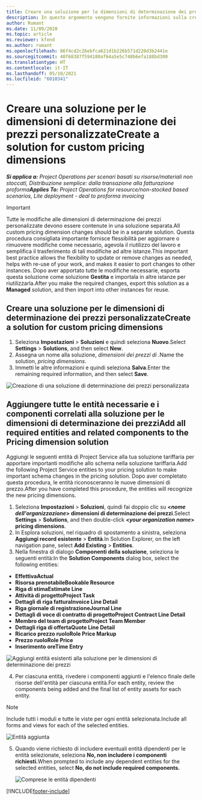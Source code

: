 ```yaml
---
title: Creare una soluzione per le dimensioni di determinazione dei prezzi personalizzate
description: In questo argomento vengono fornite informazioni sulla creazione di soluzioni per dimensioni di determinazione dei prezzi.
author: Rumant
ms.date: 11/09/2020
ms.topic: article
ms.reviewer: kfend
ms.author: rumant
ms.openlocfilehash: 86f4cd2c26ebfca621d1b226b571d220d3b2441e
ms.sourcegitcommit: 40f68387f594180af64a5e5c748b6efa188bd300
ms.translationtype: HT
ms.contentlocale: it-IT
ms.lasthandoff: 05/10/2021
ms.locfileid: "6010341"
---
```

# <a name="create-a-solution-for-custom-pricing-dimensions"></a><span data-ttu-id="192f8-103">Creare una soluzione per le dimensioni di determinazione dei prezzi personalizzate</span><span class="sxs-lookup"><span data-stu-id="192f8-103">Create a solution for custom pricing dimensions</span></span>

 <span data-ttu-id="192f8-104">_**Si applica a:** Project Operations per scenari basati su risorse/materiali non stoccati, Distribuzione semplice: dalla transazione alla fatturazione proforma_</span><span class="sxs-lookup"><span data-stu-id="192f8-104">_**Applies To:** Project Operations for resource/non-stocked based scenarios, Lite deployment - deal to proforma invoicing_</span></span> 

>[!IMPORTANT]
><span data-ttu-id="192f8-105">Tutte le modifiche alle dimensioni di determinazione dei prezzi personalizzate devono essere contenute in una soluzione separata.</span><span class="sxs-lookup"><span data-stu-id="192f8-105">All custom pricing dimension changes should be in a separate solution.</span></span> <span data-ttu-id="192f8-106">Questa procedura consigliata importante fornisce flessibilità per aggiornare o rimuovere modifiche come necessario, agevola il riutilizzo del lavoro e semplifica il trasferimento di tali modifiche ad altre istanze.</span><span class="sxs-lookup"><span data-stu-id="192f8-106">This important best practice allows the flexibility to update or remove changes as needed, helps with re-use of your work, and makes it easier to port changes to other instances.</span></span> <span data-ttu-id="192f8-107">Dopo aver apportato tutte le modifiche necessarie, esporta questa soluzione come soluzione **Gestita** e importala in altre istanze per riutilizzarla.</span><span class="sxs-lookup"><span data-stu-id="192f8-107">After you make the required changes, export this solution as a **Managed** solution, and then import into other instances for reuse.</span></span>

## <a name="create-a-solution-for-custom-pricing-dimensions"></a><span data-ttu-id="192f8-108">Creare una soluzione per le dimensioni di determinazione dei prezzi personalizzate</span><span class="sxs-lookup"><span data-stu-id="192f8-108">Create a solution for custom pricing dimensions</span></span>

1.  <span data-ttu-id="192f8-109">Seleziona **Impostazioni** > **Soluzioni** e quindi seleziona **Nuovo**.</span><span class="sxs-lookup"><span data-stu-id="192f8-109">Select **Settings** > **Solutions**, and then select **New**.</span></span>
2.  <span data-ttu-id="192f8-110">Assegna un nome alla soluzione, *dimensioni dei prezzi di <your organization name>*.</span><span class="sxs-lookup"><span data-stu-id="192f8-110">Name the solution, *<your organization name> pricing dimensions*.</span></span>
3. <span data-ttu-id="192f8-111">Immetti le altre informazioni e quindi seleziona **Salva**.</span><span class="sxs-lookup"><span data-stu-id="192f8-111">Enter the remaining required information, and then select **Save**.</span></span>

  ![Creazione di una soluzione di determinazione dei prezzi personalizzata](./media/Creation-of-custom-pricing-dimension-solution.png)
 
## <a name="add-all-required-entities-and-related-components-to-the-pricing-dimension-solution"></a><span data-ttu-id="192f8-113">Aggiungere tutte le entità necessarie e i componenti correlati alla soluzione per le dimensioni di determinazione dei prezzi</span><span class="sxs-lookup"><span data-stu-id="192f8-113">Add all required entities and related components to the Pricing dimension solution</span></span>

<span data-ttu-id="192f8-114">Aggiungi le seguenti entità di Project Service alla tua soluzione tariffaria per apportare importanti modifiche allo schema nella soluzione tariffaria.</span><span class="sxs-lookup"><span data-stu-id="192f8-114">Add the following Project Service entities to your pricing solution to make important schema changes in the pricing solution.</span></span> <span data-ttu-id="192f8-115">Dopo aver completato questa procedura, le entità riconosceranno le nuove dimensioni di prezzo.</span><span class="sxs-lookup"><span data-stu-id="192f8-115">After you have completed this procedure, the entities will recognize the new pricing dimensions.</span></span>

1.  <span data-ttu-id="192f8-116">Seleziona **Impostazioni** > **Soluzioni**, quindi fai doppio clic su **<*nome dell'organizzazione*> dimensioni di determinazione dei prezzi**.</span><span class="sxs-lookup"><span data-stu-id="192f8-116">Select **Settings** > **Solutions**, and then double-click **<*your organization name*> pricing dimensions**.</span></span>
2.  <span data-ttu-id="192f8-117">In Esplora soluzioni, nel riquadro di spostamento a sinistra, seleziona **Aggiungi record esistente** > **Entità**.</span><span class="sxs-lookup"><span data-stu-id="192f8-117">In Solution Explorer, on the left navigation pane, select **Add Existing** > **Entities**.</span></span>
3.  <span data-ttu-id="192f8-118">Nella finestra di dialogo **Componenti della soluzione**, seleziona le seguenti entità:</span><span class="sxs-lookup"><span data-stu-id="192f8-118">In the **Solution Components** dialog box, select the following entities:</span></span>
 
   - <span data-ttu-id="192f8-119">**Effettiva**</span><span class="sxs-lookup"><span data-stu-id="192f8-119">**Actual**</span></span>
   - <span data-ttu-id="192f8-120">**Risorsa prenotabile**</span><span class="sxs-lookup"><span data-stu-id="192f8-120">**Bookable Resource**</span></span>
   - <span data-ttu-id="192f8-121">**Riga di stima**</span><span class="sxs-lookup"><span data-stu-id="192f8-121">**Estimate Line**</span></span>
   - <span data-ttu-id="192f8-122">**Attività di progetto**</span><span class="sxs-lookup"><span data-stu-id="192f8-122">**Project Task**</span></span>
   - <span data-ttu-id="192f8-123">**Dettagli di riga fattura**</span><span class="sxs-lookup"><span data-stu-id="192f8-123">**Invoice Line Detail**</span></span>
   - <span data-ttu-id="192f8-124">**Riga giornale di registrazione**</span><span class="sxs-lookup"><span data-stu-id="192f8-124">**Journal Line**</span></span>
   - <span data-ttu-id="192f8-125">**Dettagli di voce di contratto di progetto**</span><span class="sxs-lookup"><span data-stu-id="192f8-125">**Project Contract Line Detail**</span></span>
   - <span data-ttu-id="192f8-126">**Membro del team di progetto**</span><span class="sxs-lookup"><span data-stu-id="192f8-126">**Project Team Member**</span></span>
   - <span data-ttu-id="192f8-127">**Dettagli riga di offerta**</span><span class="sxs-lookup"><span data-stu-id="192f8-127">**Quote Line Detail**</span></span>
   - <span data-ttu-id="192f8-128">**Ricarico prezzo ruolo**</span><span class="sxs-lookup"><span data-stu-id="192f8-128">**Role Price Markup**</span></span>
   - <span data-ttu-id="192f8-129">**Prezzo ruolo**</span><span class="sxs-lookup"><span data-stu-id="192f8-129">**Role Price**</span></span>
   - <span data-ttu-id="192f8-130">**Inserimento ore**</span><span class="sxs-lookup"><span data-stu-id="192f8-130">**Time Entry**</span></span>
 
   ![Aggiungi entità esistenti alla soluzione per le dimensioni di determinazione dei prezzi](./media/Existing-entities-to-PD-solution.png)
 
 4. <span data-ttu-id="192f8-132">Per ciascuna entità, rivedere i componenti aggiunti e l'elenco finale delle risorse dell'entità per ciascuna entità.</span><span class="sxs-lookup"><span data-stu-id="192f8-132">For each entity, review the components being added and the final list of entity assets for each entity.</span></span> 

   >[!NOTE]
   > <span data-ttu-id="192f8-133">Include tutti i moduli e tutte le viste per ogni entità selezionata.</span><span class="sxs-lookup"><span data-stu-id="192f8-133">Include all forms and views for each of the selected entities.</span></span>

  ![Entità aggiunta](./media/solution-component-selection.png)


5.  <span data-ttu-id="192f8-135">Quando viene richiesto di includere eventuali entità dipendenti per le entità selezionate, seleziona **No, non includere i componenti richiesti.**</span><span class="sxs-lookup"><span data-stu-id="192f8-135">When prompted to include any dependent entities for the selected entities, select **No, do not include required components.**</span></span>

    ![Comprese le entità dipendenti](./media/Do-not-include-required.png)


[!INCLUDE[footer-include](../includes/footer-banner.md)]